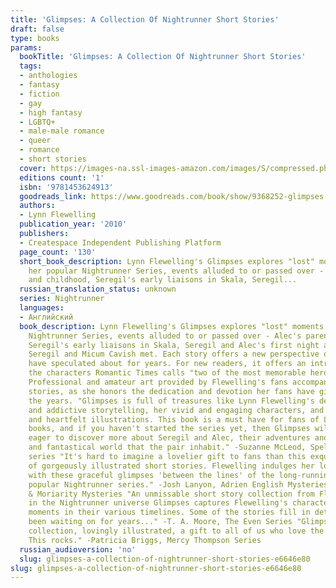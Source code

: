 ```yaml
---
title: 'Glimpses: A Collection Of Nightrunner Short Stories'
draft: false
type: books
params:
  bookTitle: 'Glimpses: A Collection Of Nightrunner Short Stories'
  tags:
  - anthologies
  - fantasy
  - fiction
  - gay
  - high fantasy
  - LGBTQ+
  - male-male romance
  - queer
  - romance
  - short stories
  cover: https://images-na.ssl-images-amazon.com/images/S/compressed.photo.goodreads.com/books/1387173663i/9368252.jpg
  editions count: '1'
  isbn: '9781453624913'
  goodreads_link: https://www.goodreads.com/book/show/9368252-glimpses
  authors:
  - Lynn Flewelling
  publication_year: '2010'
  publishers:
  - Createspace Independent Publishing Platform
  page_count: '130'
  short_book_description: Lynn Flewelling's Glimpses explores "lost" moments from
    her popular Nightrunner Series, events alluded to or passed over - Alec's parents
    and childhood, Seregil's early liaisons in Skala, Seregil...
  russian_translation_status: unknown
  series: Nightrunner
  languages:
  - Английский
  book_description: Lynn Flewelling's Glimpses explores "lost" moments from her popular
    Nightrunner Series, events alluded to or passed over - Alec's parents and childhood,
    Seregil's early liaisons in Skala, Seregil and Alec's first night as lovers, how
    Seregil and Micum Cavish met. Each story offers a new perspective on events readers
    have speculated about for years. For new readers, it offers an introduction to
    the characters Romantic Times calls "two of the most memorable heroes in fantasy."
    Professional and amateur art provided by Flewelling's fans accompany Glimpses'
    stories, as she honors the dedication and devotion her fans have given her over
    the years. "Glimpses is full of treasures like Lynn Flewelling's deceptively easy
    and addictive storytelling, her vivid and engaging characters, and the amazing
    and heartfelt illustrations. This book is a must have for fans of Lynn's Nightrunner
    books, and if you haven't started the series yet, then Glimpses will leave you
    eager to discover more about Seregil and Alec, their adventures and the unique
    and fantastical world that the pair inhabit." -Suzanne McLeod, Spellcrackers.com
    series "It's hard to imagine a lovelier gift to fans than this exquisite collection
    of gorgeously illustrated short stories. Flewelling indulges her loyal readers
    with these graceful glimpses 'between the lines' of the long-running and immensely
    popular Nightrunner series." -Josh Lanyon, Adrien English Mysteries and the Holmes
    & Moriarity Mysteries "An unmissable short story collection from Flewelling. Set
    in the Nightrunner universe Glimpses captures Flewelling's characters at formative
    moments in their various timelines. Some of the stories fill in details that I've
    been waiting on for years..." -T. A. Moore, The Even Series "Glimpses is a terrific
    collection, lovingly illustrated, a gift to all of us who love the Nightrunners.
    This rocks." -Patricia Briggs, Mercy Thompson Series
  russian_audioversion: 'no'
  slug: glimpses-a-collection-of-nightrunner-short-stories-e6646e80
slug: glimpses-a-collection-of-nightrunner-short-stories-e6646e80
---
```

